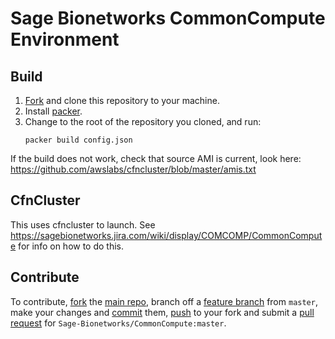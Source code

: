 # Sage Bionetworks CommonCompute Environment

## Build

1. [Fork](http://help.github.com/fork-a-repo/) and clone this repository to your machine.
2. Install [packer](http://www.packer.io/docs/installation.html).
3. Change to the root of the repository you cloned, and run:
   ```
   packer build config.json
   ```
If the build does not work, check that source AMI is current, look here: https://github.com/awslabs/cfncluster/blob/master/amis.txt

## CfnCluster

This uses cfncluster to launch. See https://sagebionetworks.jira.com/wiki/display/COMCOMP/CommonCompute for info on how to do this.

## Contribute

To contribute, [fork](http://help.github.com/fork-a-repo/) the [main repo](https://github.com/Sage-Bionetworks/CommonCompute), branch off a [feature branch](https://www.google.com/search?q=git+feature+branches) from `master`, make your changes and [commit](http://git-scm.com/docs/git-commit) them, [push](http://git-scm.com/docs/git-push) to your fork and submit a [pull request](http://help.github.com/send-pull-requests/) for `Sage-Bionetworks/CommonCompute:master`.
